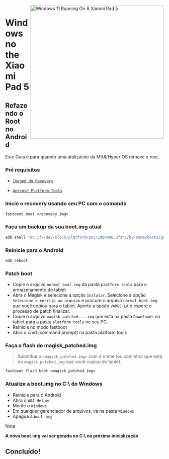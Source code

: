 <img align="right" src="https://raw.githubusercontent.com/erdilS/Port-Windows-11-Xiaomi-Pad-5/main/nabu.png" width="425" alt="Windows 11 Running On A Xiaomi Pad 5">

# Windows no the Xiaomi Pad 5

## Refazendo o Root no Android
Este Guia é para quando uma atulizacão da MIUI/Hyper OS remove o root.

### Pré requisitos
- [```Imagem do Recovery```](https://github.com/erdilS/Port-Windows-11-Xiaomi-Pad-5/releases/download/1.0/recovery.img)
  
- [```Android Platform Tools```](https://developer.android.com/studio/releases/platform-tools)

### Inicie o recovery usando seu PC com o comando
```cmd
fastboot boot <recovery.img>
```

### Faça um backup da sua boot.img atual
```cmd
adb shell "dd if=/dev/block/platform/soc/1d84000.ufshc/by-name/boot$(getprop ro.boot.slot_suffix) of=/tmp/normal_boot.img" && adb pull /tmp/normal_boot.img
```

### Reinicie para o Android
```cmd
adb reboot
```

### Patch boot 
- Copie o arquivo ```normal_boot.img``` da pasta ```platform tools``` para o armazenamento do tablet 
- Abra o Magisk e selecione a opção ```Instalar```. Selecione a opção ```Selecione e corrija um arquivo``` e procure o arquivo ```normal_boot.img``` que voçê copiou para o tablet. Aperte a opção ```VAMOS LÁ``` e espere o processo de patch finalizar.
- Copie o arquivo ```magisk_patched....img``` que está na pasta ```Downloads``` no tablet para a pasta ```platform tools``` no seu PC. 
- Reinicie no modo fastboot
- Abra o cmd (command prompt) na pasta platform tools

### Faça o flash do magisk_patched.img 
 > Substitua o `<magisk_patched.img>` com o nome (ou caminho) que está no ```magisk_patched.img``` que você copiou do tablet.
```cmd
fastboot flash boot <magisk_patched.img>
```

### Atualize a boot.img no C:\ do Windows
- Reinicie para o Android
- Abra o ```WOA Helper```
- Monte o ```Windows```
- Em qualquer gerenciador de arquivos, vá na pasta ```Windows``` 
- Apague a ```boot.img```

> [!NOTE]
> **A nova boot.img vai ser gerada no C:\ na próxima inicialização**

## Concluído!















